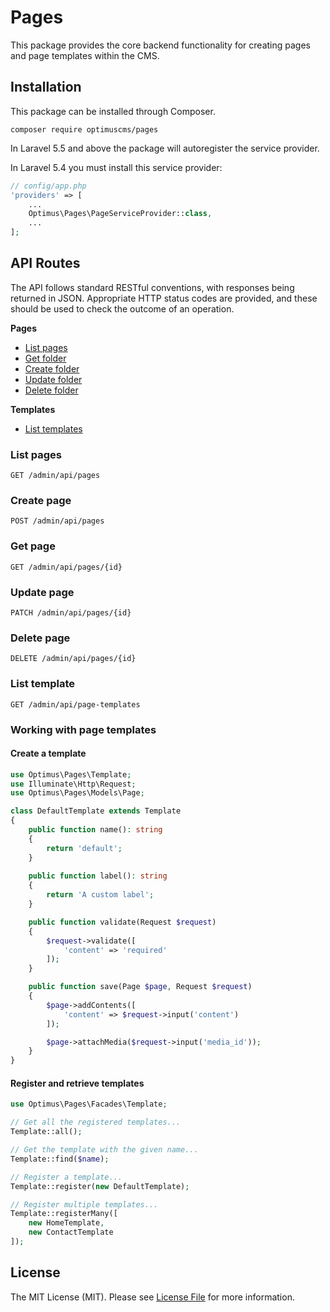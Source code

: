 # Pages
This package provides the core backend functionality for creating pages and page templates 
within the CMS.

## Installation
This package can be installed through Composer.

`composer require optimuscms/pages`

In Laravel 5.5 and above the package will autoregister the service provider. 

In Laravel 5.4 you must install this service provider:
```php
// config/app.php
'providers' => [
    ...
    Optimus\Pages\PageServiceProvider::class,
    ...
];
```

## API Routes

The API follows standard RESTful conventions, with responses being returned in JSON. 
Appropriate HTTP status codes are provided, and these should be used to check the outcome of an operation.

**Pages**
 - [List pages](#pages-all)
 - [Get folder](#pages-get)
 - [Create folder](#pages-create)
 - [Update folder](#pages-update)
 - [Delete folder](#pages-delete)
 
**Templates**
 - [List templates](#templates-all)

<a name="pages-all"></a>
### List pages
```http
GET /admin/api/pages
```
<a name="pages-create"></a>
### Create page
```http
POST /admin/api/pages
```
<a name="pages-get"></a>
### Get page
```http
GET /admin/api/pages/{id}
```
<a name="pages-update"></a>
### Update page
```http
PATCH /admin/api/pages/{id}
```
<a name="pages-delete"></a>
### Delete page
```http
DELETE /admin/api/pages/{id}
```
<a name="templates-all"></a>
### List template
```http
GET /admin/api/page-templates
```

### Working with page templates

#### Create a template
```php
use Optimus\Pages\Template;
use Illuminate\Http\Request;
use Optimus\Pages\Models\Page;

class DefaultTemplate extends Template
{
    public function name(): string
    {
        return 'default';
    }
    
    public function label(): string
    {
        return 'A custom label';
    }

    public function validate(Request $request)
    {
        $request->validate([
            'content' => 'required'
        ]);
    }

    public function save(Page $page, Request $request)
    {
        $page->addContents([
            'content' => $request->input('content')
        ]);

        $page->attachMedia($request->input('media_id'));
    }
}
```

#### Register and retrieve templates
```php
use Optimus\Pages\Facades\Template;

// Get all the registered templates...
Template::all();

// Get the template with the given name...
Template::find($name);

// Register a template...
Template::register(new DefaultTemplate);

// Register multiple templates...
Template::registerMany([
    new HomeTemplate,
    new ContactTemplate
]);
```

## License

The MIT License (MIT). Please see [License File](LICENSE.md) for more information.
